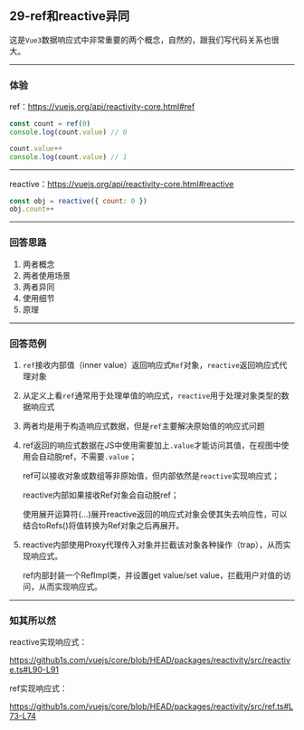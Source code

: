 ## 29-ref和reactive异同

这是`Vue3`数据响应式中非常重要的两个概念，自然的，跟我们写代码关系也很大。

---

### 体验

ref：https://vuejs.org/api/reactivity-core.html#ref

```js
const count = ref(0)
console.log(count.value) // 0

count.value++
console.log(count.value) // 1
```


---

reactive：https://vuejs.org/api/reactivity-core.html#reactive

```js
const obj = reactive({ count: 0 })
obj.count++
```

---

### 回答思路

1. 两者概念
2. 两者使用场景
3. 两者异同
4. 使用细节
5. 原理

---

### 回答范例

1. `ref`接收内部值（inner value）返回响应式`Ref`对象，`reactive`返回响应式代理对象

2. 从定义上看`ref`通常用于处理单值的响应式，`reactive`用于处理对象类型的数据响应式

3. 两者均是用于构造响应式数据，但是`ref`主要解决原始值的响应式问题

4. ref返回的响应式数据在JS中使用需要加上`.value`才能访问其值，在视图中使用会自动脱ref，不需要`.value`；

   ref可以接收对象或数组等非原始值，但内部依然是`reactive`实现响应式；

   reactive内部如果接收Ref对象会自动脱ref；

   使用展开运算符(...)展开reactive返回的响应式对象会使其失去响应性，可以结合toRefs()将值转换为Ref对象之后再展开。

5. reactive内部使用Proxy代理传入对象并拦截该对象各种操作（trap），从而实现响应式。

   ref内部封装一个RefImpl类，并设置get value/set value，拦截用户对值的访问，从而实现响应式。

---

### 知其所以然

reactive实现响应式：

https://github1s.com/vuejs/core/blob/HEAD/packages/reactivity/src/reactive.ts#L90-L91

ref实现响应式：

https://github1s.com/vuejs/core/blob/HEAD/packages/reactivity/src/ref.ts#L73-L74